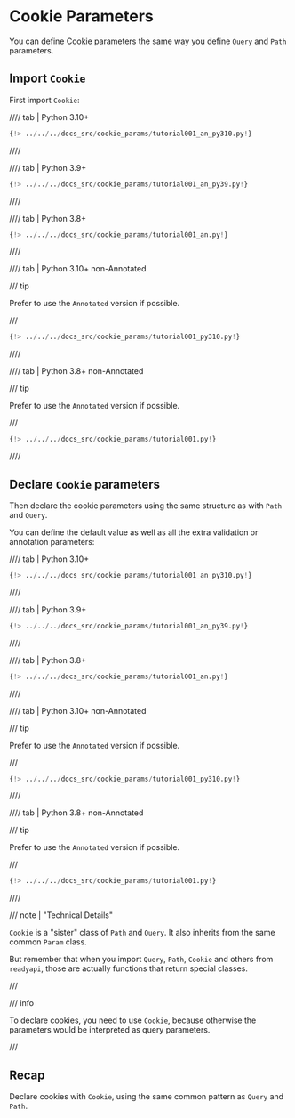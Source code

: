 # Cookie Parameters

You can define Cookie parameters the same way you define `Query` and `Path` parameters.

## Import `Cookie`

First import `Cookie`:

//// tab | Python 3.10+

```Python hl_lines="3"
{!> ../../../docs_src/cookie_params/tutorial001_an_py310.py!}
```

////

//// tab | Python 3.9+

```Python hl_lines="3"
{!> ../../../docs_src/cookie_params/tutorial001_an_py39.py!}
```

////

//// tab | Python 3.8+

```Python hl_lines="3"
{!> ../../../docs_src/cookie_params/tutorial001_an.py!}
```

////

//// tab | Python 3.10+ non-Annotated

/// tip

Prefer to use the `Annotated` version if possible.

///

```Python hl_lines="1"
{!> ../../../docs_src/cookie_params/tutorial001_py310.py!}
```

////

//// tab | Python 3.8+ non-Annotated

/// tip

Prefer to use the `Annotated` version if possible.

///

```Python hl_lines="3"
{!> ../../../docs_src/cookie_params/tutorial001.py!}
```

////

## Declare `Cookie` parameters

Then declare the cookie parameters using the same structure as with `Path` and `Query`.

You can define the default value as well as all the extra validation or annotation parameters:

//// tab | Python 3.10+

```Python hl_lines="9"
{!> ../../../docs_src/cookie_params/tutorial001_an_py310.py!}
```

////

//// tab | Python 3.9+

```Python hl_lines="9"
{!> ../../../docs_src/cookie_params/tutorial001_an_py39.py!}
```

////

//// tab | Python 3.8+

```Python hl_lines="10"
{!> ../../../docs_src/cookie_params/tutorial001_an.py!}
```

////

//// tab | Python 3.10+ non-Annotated

/// tip

Prefer to use the `Annotated` version if possible.

///

```Python hl_lines="7"
{!> ../../../docs_src/cookie_params/tutorial001_py310.py!}
```

////

//// tab | Python 3.8+ non-Annotated

/// tip

Prefer to use the `Annotated` version if possible.

///

```Python hl_lines="9"
{!> ../../../docs_src/cookie_params/tutorial001.py!}
```

////

/// note | "Technical Details"

`Cookie` is a "sister" class of `Path` and `Query`. It also inherits from the same common `Param` class.

But remember that when you import `Query`, `Path`, `Cookie` and others from `readyapi`, those are actually functions that return special classes.

///

/// info

To declare cookies, you need to use `Cookie`, because otherwise the parameters would be interpreted as query parameters.

///

## Recap

Declare cookies with `Cookie`, using the same common pattern as `Query` and `Path`.
